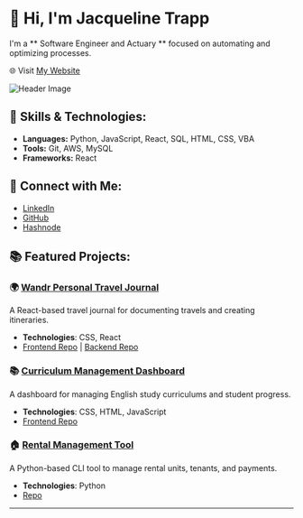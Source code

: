 # 👋 Hi, I'm Jacqueline Trapp

I'm a ** Software Engineer and Actuary ** focused on automating and optimizing processes.

🌐 Visit [My Website](https://jtrapp18.github.io/my-interactive-portfolio)

![Header Image](https://http.cat/images/302.jpg)

## 🚀 Skills & Technologies:
- **Languages:** Python, JavaScript, React, SQL, HTML, CSS, VBA
- **Tools:** Git, AWS, MySQL
- **Frameworks:** React

## 🔗 Connect with Me:
- [LinkedIn](https://www.linkedin.com/in/jacqueline-trapp)
- [GitHub](https://github.com/jtrapp18)
- [Hashnode](https://hashnode.com/672903e59b3903ff579fbdcd/dashboard)

## 📚 Featured Projects:

### 🌍 [Wandr Personal Travel Journal](https://jtrapp18.github.io/wandr-personal-travel-journal)
A React-based travel journal for documenting travels and creating itineraries.  
- **Technologies**: CSS, React
- [Frontend Repo](https://github.com/jtrapp18/wandr-personal-travel-journal) | [Backend Repo](https://github.com/jtrapp18/wandr-personal-travel-journal-be)

### 📚 [Curriculum Management Dashboard](https://jtrapp18.github.io/english-study-curriculum-mgmt)
A dashboard for managing English study curriculums and student progress.  
- **Technologies**: CSS, HTML, JavaScript
- [Frontend Repo](https://github.com/jtrapp18/english-study-curriculum-mgmt)

### 🏠 [Rental Management Tool](https://github.com/jtrapp18/rental_management_tool)
A Python-based CLI tool to manage rental units, tenants, and payments.  
- **Technologies**: Python
- [Repo](https://github.com/jtrapp18/rental_management_tool)

---